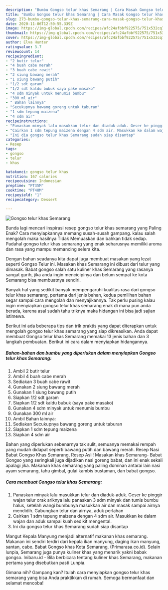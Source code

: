 ```yaml
---
description: "Bumbu Gongso telur khas Semarang | Cara Masak Gongso telur khas Semarang Yang Bisa Manjain Lidah"
title: "Bumbu Gongso telur khas Semarang | Cara Masak Gongso telur khas Semarang Yang Bisa Manjain Lidah"
slug: 273-bumbu-gongso-telur-khas-semarang-cara-masak-gongso-telur-khas-semarang-yang-bisa-manjain-lidah
date: 2020-11-06T12:50:55.339Z
image: https://img-global.cpcdn.com/recipes/afc24afbbf922575/751x532cq70/gongso-telur-khas-semarang-foto-resep-utama.jpg
thumbnail: https://img-global.cpcdn.com/recipes/afc24afbbf922575/751x532cq70/gongso-telur-khas-semarang-foto-resep-utama.jpg
cover: https://img-global.cpcdn.com/recipes/afc24afbbf922575/751x532cq70/gongso-telur-khas-semarang-foto-resep-utama.jpg
author: Elva Hunter
ratingvalue: 3.7
reviewcount: 14
recipeingredient:
- "2 butir telur"
- "4 buah cabe merah"
- "3 buah cabe rawit"
- "2 siung bawang merah"
- "1 siung bawang putih"
- "1/2 sdt garam"
- "1/2 sdt kaldu bubuk saya pake masako"
- "4 sdm minyak untuk menumis bumbu"
- "300 ml air"
- " Bahan lainnya"
- "Secukupnya bawang goreng untuk taburan"
- "1 sdm tepung maizena"
- "4 sdm air"
recipeinstructions:
- "Panaskan minyak lalu masukkan telur dan diaduk-aduk. Geser ke pinggir wajan telur orak ariknya lalu panaskan 3 sdm minyak dan tumis bumbu halus, setelah wangi bumbunya masukkan air dan masak sampai airnya mendidih. Gabungkan telur dan airnya, aduk perlahan"
- "Cairkan 1 sdm tepung maizena dengan 4 sdm air. Masukkan ke dalam wajan dan aduk sampai kuah sedikit mengental."
- "Ini dia gongso telur khas Semarang sudah siap disantap"
categories:
- Resep
tags:
- gongso
- telur
- khas

katakunci: gongso telur khas 
nutrition: 167 calories
recipecuisine: Indonesian
preptime: "PT35M"
cooktime: "PT48M"
recipeyield: "1"
recipecategory: Dessert

---
```



![Gongso telur khas Semarang](https://img-global.cpcdn.com/recipes/afc24afbbf922575/751x532cq70/gongso-telur-khas-semarang-foto-resep-utama.jpg)

Bunda lagi mencari inspirasi resep gongso telur khas semarang yang Paling Enak? Cara menyiapkannya memang susah-susah gampang. kalau salah mengolah maka hasilnya Tidak Memuaskan dan bahkan tidak sedap. Padahal gongso telur khas semarang yang enak seharusnya memiliki aroma dan rasa yang mampu memancing selera kita.

Dengan bahan seadanya kita dapat juga membuat masakan yang lezat seperti Gongso Telur ini. Masakan khas Semarang ini dibuat dari telur yang dimasak. Babat gongso salah satu kuliner khas Semarang yang rasanya sangat gurih, jika anda ingin mencicipinya dan belum sempat ke kota Semarang bisa membuatnya sendiri.

Banyak hal yang sedikit banyak mempengaruhi kualitas rasa dari gongso telur khas semarang, pertama dari jenis bahan, kedua pemilihan bahan segar sampai cara mengolah dan menyajikannya. Tak perlu pusing kalau ingin menyiapkan gongso telur khas semarang enak di mana pun anda berada, karena asal sudah tahu triknya maka hidangan ini bisa jadi sajian istimewa.


Berikut ini ada beberapa tips dan trik praktis yang dapat diterapkan untuk mengolah gongso telur khas semarang yang siap dikreasikan. Anda dapat membuat Gongso telur khas Semarang memakai 13 jenis bahan dan 3 langkah pembuatan. Berikut ini cara dalam menyiapkan hidangannya.

<!--inarticleads1-->

##### Bahan-bahan dan bumbu yang diperlukan dalam menyiapkan Gongso telur khas Semarang:

1. Ambil 2 butir telur
1. Ambil 4 buah cabe merah
1. Sediakan 3 buah cabe rawit
1. Gunakan 2 siung bawang merah
1. Gunakan 1 siung bawang putih
1. Siapkan 1/2 sdt garam
1. Siapkan 1/2 sdt kaldu bubuk (saya pake masako)
1. Gunakan 4 sdm minyak untuk menumis bumbu
1. Gunakan 300 ml air
1. Ambil  Bahan lainnya:
1. Sediakan Secukupnya bawang goreng untuk taburan
1. Siapkan 1 sdm tepung maizena
1. Siapkan 4 sdm air


Bahan yang diperlukan sebenarnya tak sulit, semuanya memakai rempah yang mudah didapat seperti bawang putih dan bawang merah. Resep Nasi Babat Gongso Khas Semarang, Resep Asli! Masakan khas Semarang- Babat Gongso yang seringkali juga dijadikan nasi goreng babat, dan ini enak sekali apalagi jika. Makanan khas semarang yang paling dominan antarai lain nasi ayam semarang, tahu gimbal, gulai kambis bustaman, dan babat gongso. 

<!--inarticleads2-->

##### Cara membuat Gongso telur khas Semarang:

1. Panaskan minyak lalu masukkan telur dan diaduk-aduk. Geser ke pinggir wajan telur orak ariknya lalu panaskan 3 sdm minyak dan tumis bumbu halus, setelah wangi bumbunya masukkan air dan masak sampai airnya mendidih. Gabungkan telur dan airnya, aduk perlahan
1. Cairkan 1 sdm tepung maizena dengan 4 sdm air. Masukkan ke dalam wajan dan aduk sampai kuah sedikit mengental.
1. Ini dia gongso telur khas Semarang sudah siap disantap


Mangut Kepala Manyung menjadi alternatif makanan khas semarang. Makanan ini sendiri terdiri dari kepala ikan manyung, daging ikan manyung, santan, cabe. Babat Gongso khas Kota Semarang, (Primarasa.co.id). Selain lunpia, Semarang juga punya kuliner khas yang menarik yakni babak gongso. Inibaru.id - Bila berbicara tentang kuliner khas Semarang, makanan pertama yang disebutkan pasti Lunpia. 

Gimana nih? Gampang kan? Itulah cara menyiapkan gongso telur khas semarang yang bisa Anda praktikkan di rumah. Semoga bermanfaat dan selamat mencoba!
